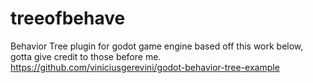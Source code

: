 # treeofbehave
Behavior Tree plugin for godot game engine
based off this work below, gotta give credit to those before me.
https://github.com/viniciusgerevini/godot-behavior-tree-example
